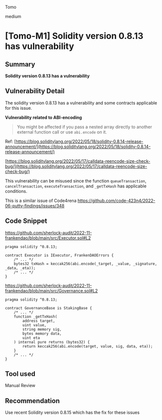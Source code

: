 Tomo

medium

# [Tomo-M1] Solidity version 0.8.13 has vulnerability

## Summary

**Solidity version 0.8.13 has a vulnerability**

## Vulnerability Detail

The solidity version 0.8.13 has a vulnerability and some contracts applicable for this issue.

**Vulnerability related to ABI-encoding**

> You might be affected if you pass a nested array directly to another external function call or use `abi.encode` on it.
> 

Ref: [https://blog.soliditylang.org/2022/05/18/solidity-0.8.14-release-announcement/](https://blog.soliditylang.org/2022/05/18/solidity-0.8.14-release-announcement/)

[https://blog.soliditylang.org/2022/05/17/calldata-reencode-size-check-bug/](https://blog.soliditylang.org/2022/05/17/calldata-reencode-size-check-bug/)

This vulnerability can be misused since the function `queueTransaction`, `cancelTransaction`, `executeTransaction`, and `_getTxHash` has applicable conditions.

This is a similar issue of Code4rena
https://github.com/code-423n4/2022-06-putty-findings/issues/348

## Code Snippet
https://github.com/sherlock-audit/2022-11-frankendao/blob/main/src/Executor.sol#L2
```solidity
pragma solidity ^0.8.13;

contract Executor is IExecutor, FrankenDAOErrors {
	/* ... */
	bytes32 txHash = keccak256(abi.encode(_target, _value, _signature, _data, _eta));
	/* ... */
}
```
https://github.com/sherlock-audit/2022-11-frankendao/blob/main/src/Governance.sol#L2
```solidity
pragma solidity ^0.8.13;

contract GovernanceBase is StakingBase {
	/* ... */
	function _getTxHash(
        address target, 
        uint value, 
        string memory sig, 
        bytes memory data, 
        uint eta
    ) internal pure returns (bytes32) {
        return keccak256(abi.encode(target, value, sig, data, eta));
    }
	/* ... */
}
```

## Tool used

Manual Review

## Recommendation

Use recent Solidity version 0.8.15 which has the fix for these issues